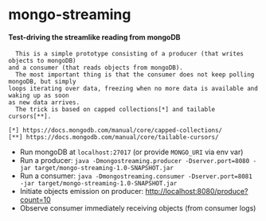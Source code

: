 # mongo-streaming

#### Test-driving the streamlike reading from mongoDB

```
  This is a simple prototype consisting of a producer (that writes objects to mongoDB) 
and a consumer (that reads objects from mongoDB).
  The most important thing is that the consumer does not keep polling mongoDB, but simply
loops iterating over data, freezing when no more data is available and waking up as soon
as new data arrives.
  The trick is based on capped collections[*] and tailable cursors[**].

[*] https://docs.mongodb.com/manual/core/capped-collections/
[**] https://docs.mongodb.com/manual/core/tailable-cursors/   
```

* Run mongoDB at `localhost:27017` (or provide `MONGO_URI` via env var)
* Run a producer: `java -Dmongostreaming.producer -Dserver.port=8080 -jar target/mongo-streaming-1.0-SNAPSHOT.jar`
* Run a consumer: `java -Dmongostreaming.consumer -Dserver.port=8081 -jar target/mongo-streaming-1.0-SNAPSHOT.jar`
* Initiate objects emission on producer: [http://localhost:8080/produce?count=10](http://localhost:8080/produce?count=10)
* Observe consumer immediately receiving objects (from consumer logs) 